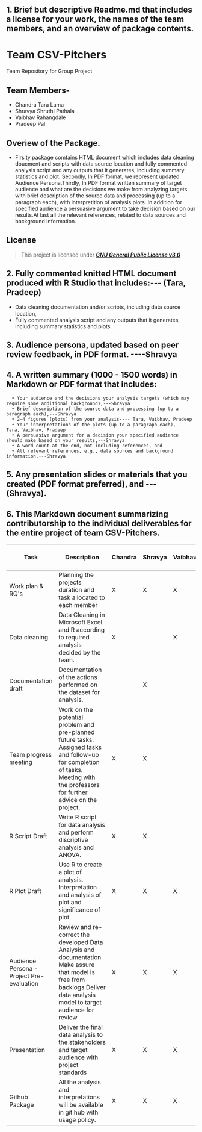 ## 1. Brief but descriptive Readme.md that includes a license for your work, the names of the team members, and an overview of package contents.

# Team CSV-Pitchers
Team Repository for Group Project
## **Team Members-**
* Chandra Tara Lama
* Shravya Shruthi Pathala
* Vaibhav Rahangdale
* Pradeep Pal

## Overiew of the Package.
* Firslty package comtains HTML document which includes data cleaning doucment and scripts with data source location and fully commented    analysis script and any outputs that it generates, including summary statistics and plot. Secondly, In PDF format, we represent updated Audience Persona.Thirdly, In PDF format written summary of target audience and what are the decisions we make from analyzing targets 
with brief description of the source data and processing (up to a paragraph each), with interpretition of analysis plots. In addition for specified audience a persuasive argument to take decision based on our results.At last all the relevant references, related to data sources and background information.

## License
>This project is licensed under  [**_GNU General Public License v3.0_**](https://github.com/vrahangdale/Team-7/blob/master/LICENSE)

## 2. Fully commented knitted HTML document produced with R Studio that includes:--- (Tara, Pradeep)
  * Data cleaning documentation and/or scripts, including data source location,
  * Fully commented analysis script and any outputs that it generates, including summary statistics and plots.

## 3. Audience persona, updated based on peer review feedback, in PDF format. ----Shravya
## 4. A written summary (1000 - 1500 words) in Markdown or PDF format that includes:
      • Your audience and the decisions your analysis targets (which may require some additional background),---Shravya
      • Brief description of the source data and processing (up to a paragraph each),---Shravya
      • 2–4 figures (plots) from your analysis---- Tara, Vaibhav, Pradeep
      • Your interpretations of the plots (up to a paragraph each),---Tara, Vaibhav, Pradeep
      • A persuasive argument for a decision your specified audience should make based on your results,---Shravya
      • A word count at the end, not including references, and
      • All relevant references, e.g., data sources and background information.---Shravya
      
## 5. Any presentation slides or materials that you created (PDF format preferred), and ---(Shravya).
## 6. This Markdown document summarizing contributorship to the individual deliverables for the entire project of team CSV-Pitchers. 

| Task                                      | Description                                                                                                                                                                       | Chandra | Shravya | Vaibhav | Pradeep | Task Week Number |
|-------------------------------------------|-----------------------------------------------------------------------------------------------------------------------------------------------------------------------------------|---------|---------|---------|---------|------------------|
| Work plan & RQ's                          | Planning the projects duration and task allocated to each member                                                                                                                  | X       | X       | X       | X       | Week 5           |
| Data cleaning                             | Data Cleaning in Microsoft Excel and R according to required analysis decided by the team.                                                                                        | X       |         | X       | X       | Week 9           |
| Documentation draft                       | Documentation of the actions performed on the dataset for analysis.                                                                                                               |         | X       |         |         | Week 9           |
| Team progress meeting                     | Work on the potential problem and pre-planned future tasks. Assigned tasks and follow-up for completion of tasks. Meeting with the professors for further advice on the project.  | X       | X       |         |         | Week 5           |
| R Script Draft                            | Write R script for data analysis and perform discriptive analysis and ANOVA.                                                                                                      | X       | X       |         | X       | Week 11          |
| R Plot Draft                              | Use R to create a plot of analysis. Interpretation and analysis of plot and significance of plot.                                                                                 | X       | X       | X       | X       | Week 12          |
| Audience Persona - Project Pre-evaluation | Review and re-correct the developed Data Analysis and documentation. Make assure that model is free from backlogs.Deliver data analysis model to target audience for review       | X       | X       | X       | X       | Week 14          |
| Presentation                              | Deliver the final data analysis to the stakeholders and target audience with project standards                                                                                    | X       | X       | X       | X       | Week 15          |
| Github Package                            | All the analysis and interpretations will be available in git hub with usage policy.                                                                                              | X       | X       | X       | X       | Week 15          |



